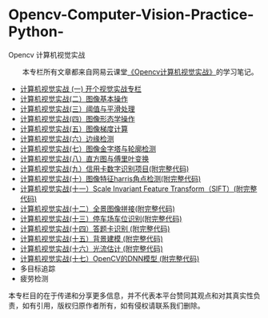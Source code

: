 # Opencv-Computer-Vision-Practice-Python-
Opencv 计算机视觉实战

&emsp;&emsp;本专栏所有文章都来自网易云课堂[《Opencv计算机视觉实战》](https://study.163.com/course/courseMain.htm?courseId=1208943817&_trace_c_p_k2_=178c2b0aedfe41828e6aa2e8609882f6)的学习笔记。

- [计算机视觉实战 (一) 开个视觉实战专栏](https://mp.weixin.qq.com/s/hblwtPT-oC4Lsew4WUZyug)
- [计算机视觉实战(二）图像基本操作](https://mp.weixin.qq.com/s/mBwfLge4LaQmu37H9rNklQ)
- [计算机视觉实战(三）阈值与平滑处理](https://mp.weixin.qq.com/s/3vzdafC2Vco_eM9yzujZyg)
- [计算机视觉实战(四）图像形态学操作](https://mp.weixin.qq.com/s/8BjvINTLBq2bdkTevV62Yw)
- [计算机视觉实战(五）图像梯度计算](https://mp.weixin.qq.com/s/GB4_KXzUj_YlWC_1huus1g)
- [计算机视觉实战(六）边缘检测](https://mp.weixin.qq.com/s/gDcjwz02XwvYa0UnTs0Kgg)
- [计算机视觉实战(七）图像金字塔与轮廓检测](https://mp.weixin.qq.com/s/GUQ4m6FIX5yVybuBetvvxA)
- [计算机视觉实战(八）直方图与傅里叶变换](https://mp.weixin.qq.com/s/N-7uHkec2C3fojw96t1O1g)
- [计算机视觉实战(九）信用卡数字识别项目(附完整代码)](https://mp.weixin.qq.com/s/7GgH8_BNvJJPx6PSNx8vzA)
- [计算机视觉实战(十）图像特征harris角点检测(附完整代码)](https://mp.weixin.qq.com/s/TtisJ6VFg6MAEOsYSM7amg)
- [计算机视觉实战(十一）Scale Invariant Feature Transform（SIFT）(附完整代码)](https://mp.weixin.qq.com/s/njWAlUt3CnXwLIYEIR2yuA)
- [计算机视觉实战(十二）全景图像拼接(附完整代码)](https://mp.weixin.qq.com/s/2-znsJow2J6g0fgp433uVA)
- [计算机视觉实战(十三）停车场车位识别(附完整代码)](https://mp.weixin.qq.com/s/VO76bNT3QrbOxQpm7XqpMQ)
- [计算机视觉实战(十四）答题卡识别 (附完整代码)](https://mp.weixin.qq.com/s/Smd1VaIcrz31v7cJj0XTvA)
- [计算机视觉实战(十五）背景建模 (附完整代码)](https://mp.weixin.qq.com/s/4uYal6mLbGOZebhDT2hINA)
- [计算机视觉实战(十六）光流估计 (附完整代码)](https://mp.weixin.qq.com/s/kOL4X6cGyix2NGCMQgrblA)
- [计算机视觉实战(十七）OpenCV的DNN模型 (附完整代码)](https://mp.weixin.qq.com/s/RvWT_mce0I04eAOXweAUfg)
- 多目标追踪
- 疲劳检测

本专栏目的在于传递和分享更多信息，并不代表本平台赞同其观点和对其真实性负责，如有引用，版权归原作者所有，如有侵权请联系我们删除。
